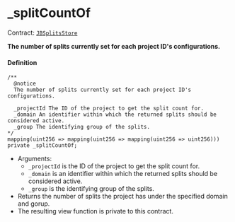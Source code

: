 # _splitCountOf

Contract: [`JBSplitsStore`](/dev/deprecated/v2/contracts/jbsplitsstore/README.md)​‌

**The number of splits currently set for each project ID's configurations.**

#### Definition

```
/**
  @notice
  The number of splits currently set for each project ID's configurations.

  _projectId The ID of the project to get the split count for.
  _domain An identifier within which the returned splits should be considered active.
  _group The identifying group of the splits.
*/
mapping(uint256 => mapping(uint256 => mapping(uint256 => uint256))) private _splitCountOf;
```

* Arguments:
  * `_projectId` is the ID of the project to get the split count for.
  * `_domain` is an identifier within which the returned splits should be considered active.
  * `_group` is the identifying group of the splits.
* Returns the number of splits the project has under the specified domain and gorup.
* The resulting view function is private to this contract.
